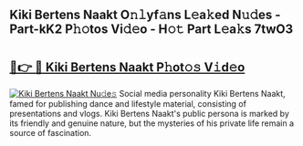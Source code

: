 ## Kiki Bertens Naakt O𝚗𝚕yf𝚊ns L𝚎a𝚔ed N𝚞𝚍es - Part-kK2 P𝚑𝚘tos Vi𝚍𝚎o - H𝚘𝚝 Part L𝚎a𝚔s 7twO3

# <h2><a href="http://kf30ud.oniu.top/?m=Kiki+Bertens+Naakt">🔗👉 🔴 Kiki Bertens Naakt P𝚑ot𝚘𝚜 V𝚒d𝚎o</a></h2>

[![Kiki Bertens Naakt Nu𝚍e𝚜](https://i.imgur.com/0qMVB7G.gif)](http://kf30ud.oniu.top/?m=Kiki+Bertens+Naakt)
Social media personality Kiki Bertens Naakt, famed for publishing dance and lifestyle material, consisting of presentations and vlogs. Kiki Bertens Naakt's public persona is marked by its friendly and genuine nature, but the mysteries of his private life remain a source of fascination.  
